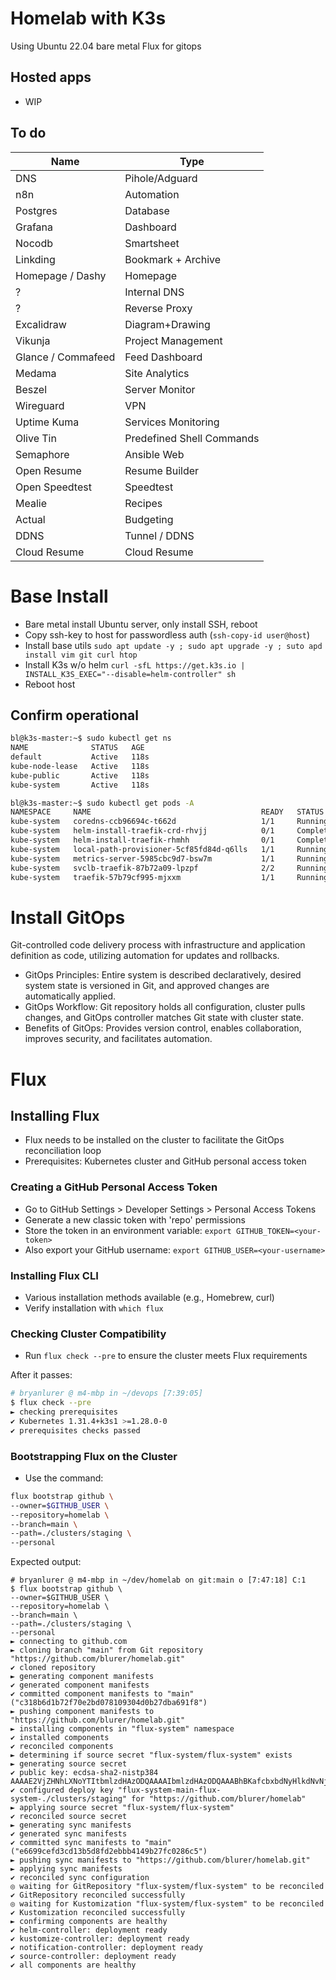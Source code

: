 # Homelab with K3s

Using Ubuntu 22.04 bare metal
Flux for gitops

## Hosted apps
- WIP

## To do

| Name               | Type                      |
|--------------------|---------------------------|
| DNS                | Pihole/Adguard            |
| n8n                | Automation                |
| Postgres           | Database                  |
| Grafana            | Dashboard                 |
| Nocodb             | Smartsheet                |
| Linkding           | Bookmark + Archive        |
| Homepage / Dashy   | Homepage                  |
| ?                  | Internal DNS              |
| ?                  | Reverse Proxy             |
| Excalidraw         | Diagram+Drawing           |
| Vikunja            | Project Management        |
| Glance / Commafeed | Feed Dashboard            |
| Medama             | Site Analytics            |
| Beszel             | Server Monitor            |
| Wireguard          | VPN                       |
| Uptime Kuma        | Services Monitoring       |
| Olive Tin          | Predefined Shell Commands |
| Semaphore          | Ansible Web               |
| Open Resume        | Resume Builder            |
| Open Speedtest     | Speedtest                 |
| Mealie             | Recipes                   |
| Actual             | Budgeting                 |
| DDNS               | Tunnel / DDNS             |
| Cloud Resume       | Cloud Resume              |

# Base Install
- Bare metal install Ubuntu server, only install SSH, reboot
- Copy ssh-key to host for passwordless auth (``ssh-copy-id user@host``)
- Install base utils ``sudo apt update -y ; sudo apt upgrade -y ; suto apd install vim git curl htop``
- Install K3s w/o helm ``curl -sfL https://get.k3s.io | INSTALL_K3S_EXEC="--disable=helm-controller" sh``
- Reboot host 

## Confirm operational

```bash
bl@k3s-master:~$ sudo kubectl get ns
NAME              STATUS   AGE
default           Active   118s
kube-node-lease   Active   118s
kube-public       Active   118s
kube-system       Active   118s
```

```bash
bl@k3s-master:~$ sudo kubectl get pods -A
NAMESPACE     NAME                                      READY   STATUS      RESTARTS   AGE
kube-system   coredns-ccb96694c-t662d                   1/1     Running     0          2m14s
kube-system   helm-install-traefik-crd-rhvjj            0/1     Completed   0          2m15s
kube-system   helm-install-traefik-rhmhh                0/1     Completed   2          2m15s
kube-system   local-path-provisioner-5cf85fd84d-q6lls   1/1     Running     0          2m14s
kube-system   metrics-server-5985cbc9d7-bsw7m           1/1     Running     0          2m14s
kube-system   svclb-traefik-87b72a09-lpzpf              2/2     Running     0          109s
kube-system   traefik-57b79cf995-mjxxm                  1/1     Running     0          109s
```

# Install GitOps
Git-controlled code delivery process with infrastructure and application definition as code, utilizing automation for updates and rollbacks.

- GitOps Principles: Entire system is described declaratively, desired system state is versioned in Git, and approved changes are automatically applied.
- GitOps Workflow: Git repository holds all configuration, cluster pulls changes, and GitOps controller matches Git state with cluster state.
- Benefits of GitOps: Provides version control, enables collaboration, improves security, and facilitates automation.

# Flux
## Installing Flux
- Flux needs to be installed on the cluster to facilitate the GitOps reconciliation loop
- Prerequisites: Kubernetes cluster and GitHub personal access token
### Creating a GitHub Personal Access Token
- Go to GitHub Settings > Developer Settings > Personal Access Tokens
- Generate a new classic token with 'repo' permissions
- Store the token in an environment variable: `export GITHUB_TOKEN=<your-token>`
- Also export your GitHub username: `export GITHUB_USER=<your-username>`
### Installing Flux CLI
- Various installation methods available (e.g., Homebrew, curl)
- Verify installation with `which flux`
### Checking Cluster Compatibility
- Run `flux check --pre` to ensure the cluster meets Flux requirements

After it passes:

```bash
# bryanlurer @ m4-mbp in ~/devops [7:39:05] 
$ flux check --pre
► checking prerequisites
✔ Kubernetes 1.31.4+k3s1 >=1.28.0-0
✔ prerequisites checks passed
```

### Bootstrapping Flux on the Cluster

- Use the command:
```bash
flux bootstrap github \
--owner=$GITHUB_USER \
--repository=homelab \
--branch=main \
--path=./clusters/staging \
--personal
```

Expected output:

```
# bryanlurer @ m4-mbp in ~/dev/homelab on git:main o [7:47:18] C:1
$ flux bootstrap github \
--owner=$GITHUB_USER \
--repository=homelab \
--branch=main \
--path=./clusters/staging \
--personal
► connecting to github.com
► cloning branch "main" from Git repository "https://github.com/blurer/homelab.git"
✔ cloned repository
► generating component manifests
✔ generated component manifests
✔ committed component manifests to "main" ("c318b6d1b72f70e2bd078109304d0b27dba691f8")
► pushing component manifests to "https://github.com/blurer/homelab.git"
► installing components in "flux-system" namespace
✔ installed components
✔ reconciled components
► determining if source secret "flux-system/flux-system" exists
► generating source secret
✔ public key: ecdsa-sha2-nistp384 AAAAE2VjZHNhLXNoYTItbmlzdHAzODQAAAAIbmlzdHAzODQAAABhBKafcbxbdNyHlkdNvNjtdJFTWor9wLJMI3LpNC0zqC3DiTlu/jwVjzScGWT42AdW7R3MxHkoPrPMPGwxJ2KO8tMqRpBojdF3nab3/pfZyR/qFvsEfTYZzBFbxJMttDkkTg==
✔ configured deploy key "flux-system-main-flux-system-./clusters/staging" for "https://github.com/blurer/homelab"
► applying source secret "flux-system/flux-system"
✔ reconciled source secret
► generating sync manifests
✔ generated sync manifests
✔ committed sync manifests to "main" ("e6699cefd3cd13b5d8fd2ebbb4149b27fc0286c5")
► pushing sync manifests to "https://github.com/blurer/homelab.git"
► applying sync manifests
✔ reconciled sync configuration
◎ waiting for GitRepository "flux-system/flux-system" to be reconciled
✔ GitRepository reconciled successfully
◎ waiting for Kustomization "flux-system/flux-system" to be reconciled
✔ Kustomization reconciled successfully
► confirming components are healthy
✔ helm-controller: deployment ready
✔ kustomize-controller: deployment ready
✔ notification-controller: deployment ready
✔ source-controller: deployment ready
✔ all components are healthy
```



